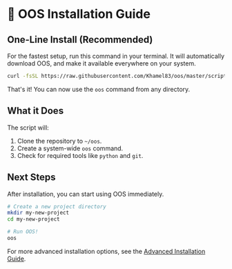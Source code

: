 # 🚀 OOS Installation Guide

## One-Line Install (Recommended)

For the fastest setup, run this command in your terminal. It will automatically download OOS, and make it available everywhere on your system.

```bash
curl -fsSL https://raw.githubusercontent.com/Khamel83/oos/master/scripts/install.sh | bash
```

That's it! You can now use the `oos` command from any directory.

## What it Does

The script will:
1.  Clone the repository to `~/oos`.
2.  Create a system-wide `oos` command.
3.  Check for required tools like `python` and `git`.

## Next Steps

After installation, you can start using OOS immediately.

```bash
# Create a new project directory
mkdir my-new-project
cd my-new-project

# Run OOS!
oos
```

For more advanced installation options, see the [Advanced Installation Guide](docs/ADVANCED_docs/INSTALLATION.md).
